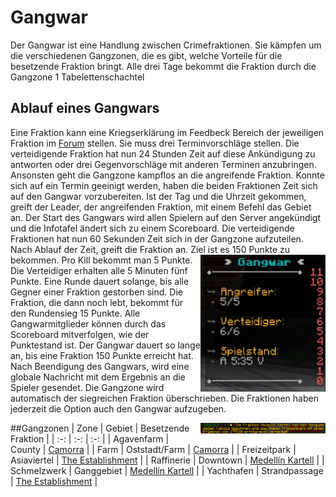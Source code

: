 # Gangwar

Der Gangwar ist eine Handlung zwischen Crimefraktionen. Sie kämpfen um die verschiedenen Gangzonen, die es gibt, welche Vorteile für die besetzende Fraktion bringt. Alle drei Tage bekommt die Fraktion durch die Gangzone 1 Tabelettenschachtel

## Ablauf eines Gangwars
Eine Fraktion kann eine Kriegserklärung im Feedbeck Bereich der jeweiligen Fraktion im [Forum](https://germanrp.eu/forum/) stellen. Sie muss drei Terminvorschläge stellen. Die verteidigende Fraktion hat nun 24 Stunden Zeit auf diese Ankündigung zu antworten oder drei Gegenvorschläge mit anderen Terminen anzubringen. Ansonsten geht die Gangzone kampflos an die angreifende Fraktion. Konnte sich auf ein Termin geeinigt werden, haben die beiden Fraktionen Zeit sich auf den Gangwar vorzubereiten. Ist der Tag und die Uhrzeit gekommen, greift der Leader, der angreifenden Fraktion, mit einem Befehl das Gebiet an. Der Start des Gangwars wird allen Spielern auf den Server angekündigt und die Infotafel ändert sich zu einem Scoreboard. Die verteidigende Fraktionen hat nun 60 Sekunden Zeit sich in der Gangzone aufzuteilen. Nach Ablauf der Zeit, greift die Fraktion an. Ziel ist es 150 Punkte zu bekommen. <img align="right" width="200" eight="150" src="../../../assets/image/fraktionen/gangwar/ScoreboardGangwar.png">
 Pro Kill bekommt man 5 Punkte. Die Verteidiger erhalten alle 5 Minuten fünf Punkte. Eine Runde dauert solange, bis alle Gegner einer Fraktion gestorben sind. Die Fraktion, die dann noch lebt, bekommt für den Rundensieg 15 Punkte. Alle Gangwarmitglieder können durch das Scoreboard mitverfolgen, wie der Punktestand ist. Der Gangwar dauert so lange an, bis eine Fraktion 150 Punkte erreicht hat. Nach Beendigung des Gangwars, wird eine globale Nachricht mit dem Ergebnis an die Spieler gesendet. Die Gangzone wird automatisch der siegreichen Fraktion überschrieben. Die Fraktionen haben jederzeit die Option auch den Gangwar aufzugeben.

 <img align="right" width="200" eight="150" src="../../../assets/image/fraktionen/gangwar/ErgebnisGangwar.png">

##Gangzonen
| Zone | Gebiet | Besetzende Fraktion |
| :-: | :-: | :-: |
| Agavenfarm | County | [Camorra](,,/camorra.md) |
| Farm | Oststadt/Farm | [Camorra](,,/camorra.md) |
| Freizeitpark | Asiaviertel | [The Establishment](../establishment.md)  |
| Raffinerie | Downtown | [Medellín Kartell](../kartell,md) |
| Schmelzwerk | Ganggebiet | [Medellín Kartell](../kartell,md) |
| Yachthafen | Strandpassage | [The Establishment](,,/establishment.md) |


